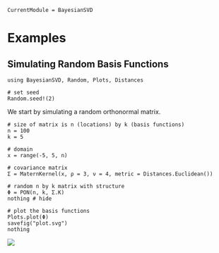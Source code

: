 ```@meta
CurrentModule = BayesianSVD
```

# Examples

## Simulating Random Basis Functions

```@setup 1
using BayesianSVD, Random, Plots, Distances

# set seed
Random.seed!(2)
```

We start by simulating a random orthonormal matrix.

```@example 1
# size of matrix is n (locations) by k (basis functions)
n = 100
k = 5

# domain
x = range(-5, 5, n)

# covariance matrix
Σ = MaternKernel(x, ρ = 3, ν = 4, metric = Distances.Euclidean())

# random n by k matrix with structure
Φ = PON(n, k, Σ.K)
nothing # hide
```

```@example 1
# plot the basis functions
Plots.plot(Φ)
savefig("plot.svg")
nothing
```

![](plot.svg)
